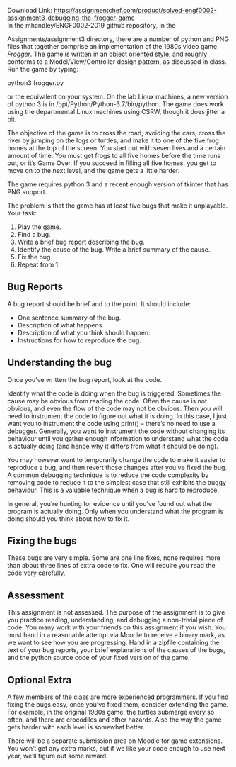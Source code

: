 Download Link: https://assignmentchef.com/product/solved-engf0002-assignment3-debugging-the-frogger-game
<br>
In the mhandley/ENGF0002-2019 github repository, in the

Assignments/assignment3 directory, there are a number of python and PNG files that together comprise an implementation of the 1980s video game <em>Frogger</em>. The game is written in an object oriented style, and roughly conforms to a Model/View/Controller design pattern, as discussed in class. Run the game by typing:

python3 frogger.py

or the equivalent on your system. On the lab Linux machines, a new version of python 3 is in /opt/Python/Python-3.7/bin/python. The game does work using the departmental Linux machines using CSRW, though it does jitter a bit.

The objective of the game is to cross the road, avoiding the cars, cross the river by jumping on the logs or turtles, and make it to one of the five frog homes at the top of the screen. You start out with seven lives and a certain amount of time. You must get frogs to all five homes before the time runs out, or it’s Game Over. If you succeed in filling all five homes, you get to move on to the next level, and the game gets a little harder.

The game requires python 3 and a recent enough version of tkinter that has PNG support.

The problem is that the game has at least five bugs that make it unplayable. Your task:

<ol>

 <li>Play the game.</li>

 <li>Find a bug.</li>

 <li>Write a brief bug report describing the bug.</li>

 <li>Identify the cause of the bug. Write a brief summary of the cause.</li>

 <li>Fix the bug.</li>

 <li>Repeat from 1.</li>

</ol>

<h2>Bug Reports</h2>

A bug report should be brief and to the point. It should include:

<ul>

 <li>One sentence summary of the bug.</li>

 <li>Description of what happens.</li>

 <li>Description of what you think should happen.</li>

 <li>Instructions for how to reproduce the bug.</li>

</ul>

<h2>Understanding the bug</h2>

Once you’ve written the bug report, look at the code.

Identify what the code is doing when the bug is triggered. Sometimes the cause may be obvious from reading the code. Often the cause is not obvious, and even the flow of the code may not be obvious. Then you will need to instrument the code to figure out what it is doing. In this case, I just want you to instrument the code using print() – there’s no need to use a debugger. Generally, you want to instrument the code without changing its behaviour until you gather enough information to understand what the code is actually doing (and hence why it differs from what it should be doing).

You may however want to temporarily change the code to make it easier to reproduce a bug, and then revert those changes after you’ve fixed the bug. A common debugging technique is to reduce the code complexity by removing code to reduce it to the simplest case that still exhibits the buggy behaviour. This is a valuable technique when a bug is hard to reproduce.

In general, you’re hunting for evidence until you’ve found out what the program is actually doing. Only when you understand what the program is doing should you think about how to fix it.

<h2>Fixing the bugs</h2>

These bugs are very simple. Some are one line fixes, none requires more than about three lines of extra code to fix. One will require you read the code very carefully.

<h2>Assessment</h2>

This assignment is not assessed. The purpose of the assignment is to give you practice reading, understanding, and debugging a non-trivial piece of code. You many work with your friends on this assignment if you wish. You must hand in a reasonable attempt via Moodle to receive a binary mark, as we want to see how you are progressing. Hand in a zipfile containing the text of your bug reports, your brief explanations of the causes of the bugs, and the python source code of your fixed version of the game.

<h2>Optional Extra</h2>

A few members of the class are more experienced programmers. If you find fixing the bugs easy, once you’ve fixed them, consider extending the game. For example, in the original 1980s game, the turtles submerge every so often, and there are crocodiles and other hazards. Also the way the game gets harder with each level is somewhat better.

There will be a separate submission area on Moodle for game extensions. You won’t get any extra marks, but if we like your code enough to use next year, we’ll figure out some reward.